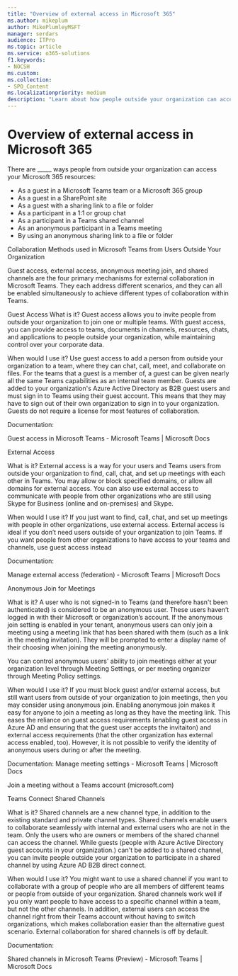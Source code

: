 ```yaml
---
title: "Overview of external access in Microsoft 365"
ms.author: mikeplum
author: MikePlumleyMSFT
manager: serdars
audience: ITPro
ms.topic: article
ms.service: o365-solutions
f1.keywords:
- NOCSH
ms.custom: 
ms.collection: 
- SPO_Content
ms.localizationpriority: medium
description: "Learn about how people outside your organization can access your Microsoft 365 subscription."
---
```


# Overview of external access in Microsoft 365

There are _____ ways people from outside your organization can access your Microsoft 365 resources:

- As a guest in a Microsoft Teams team or a Microsoft 365 group
- As a guest in a SharePoint site
- As a guest with a sharing link to a file or folder
- As a participant in a 1:1 or group chat
- As a participant in a Teams shared channel
- As an anonymous participant in a Teams meeting
- By using an anonymous sharing link to a file or folder

Collaboration Methods used in Microsoft Teams from Users Outside Your Organization 

Guest access, external access, anonymous meeting join, and shared channels are the four primary mechanisms for external collaboration in Microsoft Teams. They each address different scenarios, and they can all be enabled simultaneously to achieve different types of collaboration within Teams. 

Guest Access 
What is it? Guest access allows you to invite people from outside your organization to join one or multiple teams. With guest access, you can provide access to teams, documents in channels, resources, chats, and applications to people outside your organization, while maintaining control over your corporate data. 

When would I use it? Use guest access to add a person from outside your organization to a team, where they can chat, call, meet, and collaborate on files. For the teams that a guest is a member of, a guest can be given nearly all the same Teams capabilities as an internal team member. Guests are added to your organization's Azure Active Directory as B2B guest users and must sign in to Teams using their guest account. This means that they may have to sign out of their own organization to sign in to your organization. Guests do not require a license for most features of collaboration. 

 

Documentation: 

Guest access in Microsoft Teams - Microsoft Teams | Microsoft Docs 

External Access 

What is it? External access is a way for your users and Teams users from outside your organization to find, call, chat, and set up meetings with each other in Teams. You may allow or block specified domains, or allow all domains for external access. You can also use external access to communicate with people from other organizations who are still using Skype for Business (online and on-premises) and Skype. 

When would I use it? If you just want to find, call, chat, and set up meetings with people in other organizations, use external access. External access is ideal if you don’t need users outside of your organization to join Teams. If you want people from other organizations to have access to your teams and channels, use guest access instead 

Documentation: 

Manage external access (federation) - Microsoft Teams | Microsoft Docs 

 

Anonymous Join for Meetings 

What is it? A user who is not signed-in to Teams (and therefore hasn't been authenticated) is considered to be an anonymous user. These users  haven’t logged in with their Microsoft or organization’s account.  If the anonymous join setting is enabled in your tenant, anonymous users can only join a meeting using a meeting link that has been shared with them (such as a link in the meeting invitation). They will be prompted to enter a display name of their choosing when joining the meeting anonymously. 

You can control anonymous users' ability to join meetings either at your organization level through Meeting Settings, or per meeting organizer through Meeting Policy settings. 

When would I use it?  If you must block guest and/or external access, but still want users from outside of your organization to join meetings, then you may consider using anonymous join. Enabling anonymous join makes it easy for anyone to join a meeting as long as they have the meeting link. This eases the reliance on guest access requirements (enabling guest access in Azure AD and ensuring that the guest user accepts the invitaiton) and external access requirements (that the other organization has external access enabled, too). However, it is not possible to verify the identity of anonymous users during or after the meeting. 

Documentation: Manage meeting settings - Microsoft Teams | Microsoft Docs 

 Join a meeting without a Teams account (microsoft.com) 

Teams Connect Shared Channels 

What is it? Shared channels are a new channel type, in addition to the existing standard and private channel types. Shared channels enable users to collaborate seamlessly with internal and external users who are not in the team. Only the users who are owners or members of the shared channel can access the channel. While guests (people with Azure Active Directory guest accounts in your organization.) can't be added to a shared channel, you can invite people outside your organization to participate in a shared channel by using Azure AD B2B direct connect. 

When would I use it? You might want to use a shared channel if you want to collaborate with a group of people who are all members of different teams or people from outside of your organization. Shared channels work well if you only want people to have access to a specific channel within a team, but not the other channels. In addition, external users can access the channel right from their Teams account without having to switch organizations, which makes collaboration easier than the alternative guest scenario. External collaboration for shared channels is off by default. 

Documentation: 

Shared channels in Microsoft Teams (Preview) - Microsoft Teams | Microsoft Docs 

 

 